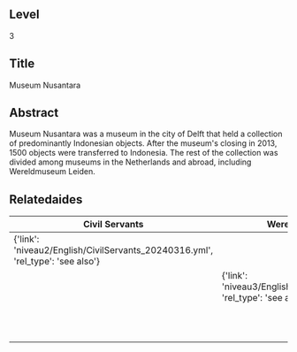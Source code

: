 ## Level
3
## Title
Museum Nusantara
## Abstract
Museum Nusantara was a museum in the city of Delft that held a collection of predominantly Indonesian objects. After the museum's closing in 2013, 1500 objects were transferred to Indonesia. The rest of the collection was divided among museums in the Netherlands and abroad, including Wereldmuseum Leiden.
## Relatedaides
| Civil Servants | Wereldmuseum Leiden | Wageningen University & Research |
| --- | --- | --- |
| {'link': 'niveau2/English/CivilServants_20240316.yml', 'rel_type': 'see also'} |  |  |
|  | {'link': 'niveau3/English/WMLeiden_20240508.yml', 'rel_type': 'see also'} |  |
|  |  | {'link': 'niveau3/English/WageningenUniversity_20240508.yml', 'rel_type': 'see also'} |
